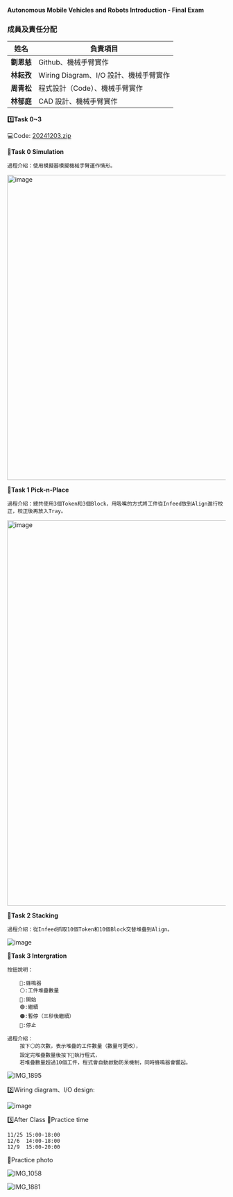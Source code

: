 **Autonomous Mobile Vehicles and Robots Introduction - Final Exam**

### 成員及責任分配
| 姓名     | 負責項目                    |
|----------|----------------------------|
| **劉恩慈** | Github、機械手臂實作       |
| **林耘孜** | Wiring Diagram、I/O 設計、機械手臂實作   |
| **周青松** | 程式設計（Code）、機械手臂實作           |
| **林郁庭** | CAD 設計、機械手臂實作      |
    
**1️⃣Task 0~3**

💻Code:
[20241203.zip](https://github.com/user-attachments/files/18075869/20241203.zip)


**📌Task 0 Simulation**

    過程介紹：使用模擬器模擬機械手臂運作情形。
<img width="704" alt="image" src="https://github.com/user-attachments/assets/e1bc31c8-1db8-41e0-8b11-129ab162223a">

**📌Task 1 Pick-n-Place**

    過程介紹：總共使用3個Token和3個Block，用吸嘴的方式將工件從Infeed放到Align進行校正，校正後再放入Tray。
     
<img width="889" alt="image" src="https://github.com/user-attachments/assets/e355e715-3605-4495-8b97-6f4d2054aff8">

**📌Task 2 Stacking**

    過程介紹：從Infeed抓取10個Token和10個Block交替堆疊到Align。

![image](https://github.com/user-attachments/assets/d6f72c8a-22a4-4b9e-b397-7d365c0634d8)
    
**📌Task 3 Intergration**

    按鈕說明：
    
        🚨:蜂鳴器
        ⚪️:工件堆疊數量
        🔵:開始 
        🟢:繼續
        🟠:暫停（三秒後繼續）
        🔴:停止
            
    過程介紹：
        按下⚪️的次數，表示堆疊的工件數量（數量可更改），
        設定完堆疊數量後按下🔵執行程式，
        若堆疊數量超過10個工件，程式會自動啟動防呆機制，同時蜂鳴器會響起。

![IMG_1895](https://github.com/user-attachments/assets/cb33dac3-56ef-4ec9-ad12-95b4f8d6e30f)

2️⃣Wiring diagram、I/O design:
    
![image](https://github.com/user-attachments/assets/2f167622-59f1-4f35-9d4a-9e059fa5a119)

3️⃣After Class
📌Practice time

    11/25 15:00-18:00
    12/6  14:00-18:00
    12/9  15:00-20:00
    
📌Practice photo

![IMG_1058](https://github.com/user-attachments/assets/2e7f9eb8-7730-442c-9700-f74b458d30bd)

![IMG_1881](https://github.com/user-attachments/assets/87c6dfd8-1d86-41fd-a832-dccc1cba0ec4)
